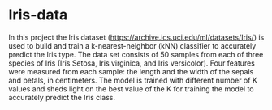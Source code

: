 # Iris-data
In this project the Iris dataset (https://archive.ics.uci.edu/ml/datasets/Iris/) is used to build and train a k-nearest-neighbor (kNN) classifier to accurately predict the Iris type. 
The data set consists of 50 samples from each of three species of Iris (Iris Setosa, Iris virginica, and Iris versicolor). Four features were measured from each sample: the length and the width of the sepals and petals, in centimeters. The model is trained with different number of K values and sheds light on the best value of the K for training the model to accurately predict the Iris class. 
